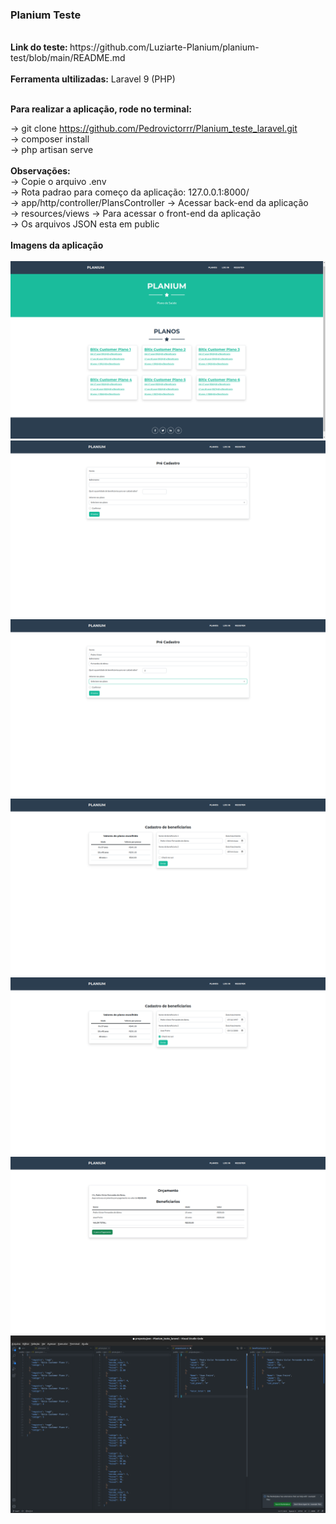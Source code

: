 <h3><strong> Planium Teste</strong></h3>
<br>
<strong>Link do teste: </strong>https://github.com/Luziarte-Planium/planium-test/blob/main/README.md<br>
<br>
<strong>Ferramenta ultilizadas:</strong> Laravel 9 (PHP)<br><br>

<strong>Para realizar a aplicação, rode no terminal:</strong><br>

-> git clone https://github.com/Pedrovictorrr/Planium_teste_laravel.git<br>
-> composer install<br>
-> php artisan serve<br><br>
<strong>Observações:</strong><br>
-> Copie o arquivo .env<br>
-> Rota padrao para começo da aplicação: 127.0.0.1:8000/<br>
-> app/http/controller/PlansController -> Acessar back-end da aplicação<br>
-> resources/views -> Para acessar o front-end da aplicação<br>
-> Os arquivos JSON esta em public
<br><br>
<strong>Imagens da aplicação</strong><br><br>
<img src='/planium/Captura de tela de 2022-11-03 11-35-10.png'>
<img src='/planium/Captura de tela de 2022-11-03 11-35-20.png'>
<img src='/planium/Captura de tela de 2022-11-03 11-35-44.png'>
<img src='/planium/Captura de tela de 2022-11-03 11-35-52.png'>
<img src='/planium/Captura de tela de 2022-11-03 11-36-20.png'>
<img src='/planium/Captura de tela de 2022-11-03 11-36-25.png'>
<img src='/planium/Captura de tela de 2022-11-03 11-37-06.png'>
